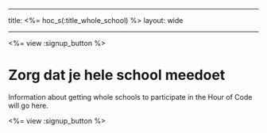 * * *

title: <%= hoc_s(:title_whole_school) %> layout: wide

* * *

<%= view :signup_button %>

# Zorg dat je hele school meedoet

Information about getting whole schools to participate in the Hour of Code will go here.

<%= view :signup_button %>